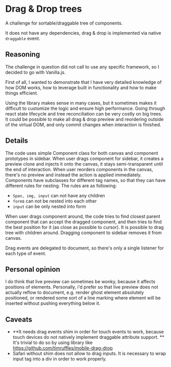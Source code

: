 # Drag & Drop trees

A challenge for sortable/draggable tree of components.

It does not have any dependencies, drag & drop is implemented via native `draggable` event.

## Reasoning

The challenge in question did not call to use any specific framework, so I decided to go with Vanilla.js.

First of all, I wanted to demonstrate that I have very detailed knowledge of how DOM works, how to leverage built in functionality and how to make things efficient. 

Using the library makes sense in many cases, but it sometimes makes it difficult to customize the logic and ensure high performance. Going through react state lifecycle and tree reconciliation can be very costly on big trees. It could be possible to make all drag & drop preview and reordering outside of the virtual DOM, and only commit changes when interaction is finished. 

## Details

The code uses simple Component class for both canvas and component prototypes in sidebar. When user drags component for sidebar, it creates a preview clone and injects it onto the canvas, it stays semi-transparent until the end of interaction. When user reorders components in the canvas, there's no preview and instead the action is applied immediately. Components have subclasses for different tag names, so that they can have different rules for nesting. The rules are as following:

* `Span, img, input` can not have any children
* `form`s can not be nested into each other
* `input` can be only nested into form

When user drags component around, the code tries to find closest parent component that can accept the dragged component, and then tries to find the best position for it (as close as possible to cursor). It is possible to drag tree with children around. Dragging component to sidebar removes it from canvas.

Drag events are delegated to document, so there's only a single listener for each type of event. 

## Personal opinion

I do think that live preview can sometimes be wonky, because it affects positions of elements. Personally, i'd prefer so that live preview does not actually reflow to document, e.g. render ghost element absolutely positioned, or rendered some sort of a line marking where element will be inserted without pushing everything below it.


## Caveats

* **It needs drag events shim in order for touch events to work, because touch devices do not natively implement draggable attribute support. ** It's trivial to do so by using library like https://github.com/timruffles/mobile-drag-drop
* Safari without shim does not allow to drag inputs. It is necessary to wrap input tag into a div in order to work properly.
